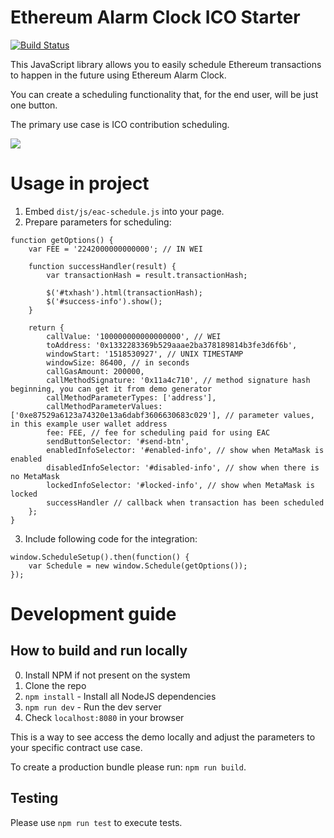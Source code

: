 # Ethereum Alarm Clock ICO Starter

[![Build Status](https://travis-ci.org/chronologic/eac-ico-starter.svg?branch=master)](https://travis-ci.org/chronologic/eac-ico-starter)

This JavaScript library allows you to easily schedule Ethereum transactions to happen in the future using Ethereum Alarm Clock.

You can create a scheduling functionality that, for the end user, will be just one button.

The primary use case is ICO contribution scheduling.

<img src="https://media.giphy.com/media/AiiTHPqF8CNMEiHZIl/giphy.gif" />

# Usage in project

1. Embed `dist/js/eac-schedule.js` into your page.
2. Prepare parameters for scheduling:
```
function getOptions() {
    var FEE = '2242000000000000'; // IN WEI

    function successHandler(result) {
        var transactionHash = result.transactionHash;

        $('#txhash').html(transactionHash);
        $('#success-info').show();
    }

    return {
        callValue: '100000000000000000', // WEI
        toAddress: '0x1332283369b529aaae2ba378189814b3fe3d6f6b',
        windowStart: '1518530927', // UNIX TIMESTAMP
        windowSize: 86400, // in seconds
        callGasAmount: 200000,
        callMethodSignature: '0x11a4c710', // method signature hash beginning, you can get it from demo generator
        callMethodParameterTypes: ['address'],
        callMethodParameterValues: ['0xe87529a6123a74320e13a6dabf3606630683c029'], // parameter values, in this example user wallet address
        fee: FEE, // fee for scheduling paid for using EAC
        sendButtonSelector: '#send-btn',
        enabledInfoSelector: '#enabled-info', // show when MetaMask is enabled
        disabledInfoSelector: '#disabled-info', // show when there is no MetaMask
        lockedInfoSelector: '#locked-info', // show when MetaMask is locked
        successHandler // callback when transaction has been scheduled
    };
}
```
3. Include following code for the integration:
```
window.ScheduleSetup().then(function() {
    var Schedule = new window.Schedule(getOptions());
});
```

# Development guide

## How to build and run locally
0. Install NPM if not present on the system
1. Clone the repo
2. `npm install` - Install all NodeJS dependencies
3. `npm run dev` - Run the dev server
4. Check `localhost:8080` in your browser

This is a way to see access the demo locally and adjust the parameters to your specific contract use case.

To create a production bundle please run: `npm run build`.

## Testing
Please use `npm run test` to execute tests.
